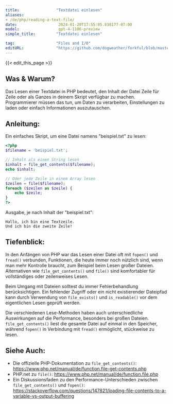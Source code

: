 ```yaml
---
title:                "Textdatei einlesen"
aliases:
- /de/php/reading-a-text-file/
date:                  2024-01-20T17:55:05.030177-07:00
model:                 gpt-4-1106-preview
simple_title:         "Textdatei einlesen"

tag:                  "Files and I/O"
editURL:              "https://github.com/dogweather/forkful/blob/master/content/de/php/reading-a-text-file.md"
---
```


{{< edit_this_page >}}

## Was & Warum?
Das Lesen einer Textdatei in PHP bedeutet, den Inhalt der Datei Zeile für Zeile oder als Ganzes in deinem Skript verfügbar zu machen. Programmierer müssen das tun, um Daten zu verarbeiten, Einstellungen zu laden oder einfach Informationen auszutauschen.

## Anleitung:
Ein einfaches Skript, um eine Datei namens "beispiel.txt" zu lesen:

```php
<?php
$filename = 'beispiel.txt';

// Inhalt als einen String lesen
$inhalt = file_get_contents($filename);
echo $inhalt;

// Oder jede Zeile in einem Array lesen
$zeilen = file($filename);
foreach ($zeilen as $zeile) {
    echo $zeile;
}
?>
```

Ausgabe, je nach Inhalt der "beispiel.txt":

```
Hallo, ich bin eine Textzeile.
Und ich bin die zweite Zeile!
```

## Tiefenblick:
In den Anfängen von PHP war das Lesen einer Datei oft mit `fopen()` und `fread()` verbunden, Funktionen, die heute immer noch nützlich sind, wenn man mehr Kontrolle braucht, zum Beispiel beim Lesen großer Dateien. Alternativen wie `file_get_contents()` und `file()` sind komfortabler für vollständiges oder zeilenweises Lesen. 

Beim Umgang mit Dateien solltest du immer Fehlerbehandlung berücksichtigen. Ein fehlender Zugriff oder ein nicht existierender Dateipfad kann durch Verwendung von `file_exists()` und `is_readable()` vor dem eigentlichen Lesen geprüft werden.

Die verschiedenen Lese-Methoden haben auch unterschiedliche Auswirkungen auf die Performance, besonders bei großen Dateien. `file_get_contents()` liest die gesamte Datei auf einmal in den Speicher, während `fopen()` in Verbindung mit `fread()` ermöglicht, stückweise zu lesen.

## Siehe Auch:
- Die offizielle PHP-Dokumentation zu `file_get_contents()`: https://www.php.net/manual/de/function.file-get-contents.php
- PHP.net zu `file()`: https://www.php.net/manual/de/function.file.php
- Ein Diskussionsfaden zu den Performance-Unterschieden zwischen `file_get_contents()` und `fopen()`: https://stackoverflow.com/questions/147821/loading-file-contents-to-a-variable-vs-output-buffering
